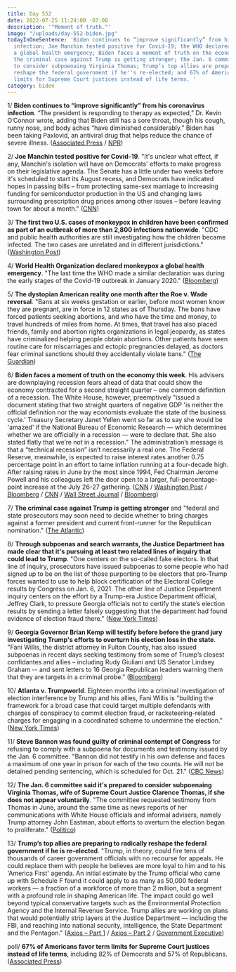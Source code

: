 ```yaml
---
title: Day 552
date: 2022-07-25 11:24:00 -07:00
description: '"Moment of truth."'
image: "/uploads/day-552-biden.jpg"
todayInOneSentence: 'Biden continues to “improve significantly” from his coronavirus
  infection; Joe Manchin tested positive for Covid-19; the WHO declared monkeypox
  a global health emergency; Biden faces a moment of truth on the economy this week;
  the criminal case against Trump is getting stronger; the Jan. 6 committee is prepared
  to consider subpoenaing Virginia Thomas; Trump’s top allies are preparing to radically
  reshape the federal government if he''s re-elected; and 67% of Americans favor term
  limits for Supreme Court justices instead of life terms. '
category: biden
---
```


1/ **Biden continues to “improve significantly” from his coronavirus infection**. “The president is responding to therapy as expected,” Dr. Kevin O’Connor wrote, adding that Biden still has a sore throat, though his cough, runny nose, and body aches “have diminished considerably.” Biden has been taking Paxlovid, an antiviral drug that helps reduce the chance of severe illness. ([Associated Press](https://apnews.com/article/biden-covid-health-government-and-politics-e7a24a9dfb0cacd26937286cb0a2b625) / [NPR](https://www.npr.org/2022/07/24/1113263372/biden-coronavirus-symptoms-update))

2/ **Joe Manchin tested positive for Covid-19**. "It's unclear what effect, if any, Manchin's isolation will have on Democrats' efforts to make progress on their legislative agenda. The Senate has a little under two weeks before it's scheduled to start its August recess, and Democrats have indicated hopes in passing bills – from protecting same-sex marriage to increasing funding for semiconductor production in the US and changing laws surrounding prescription drug prices among other issues – before leaving town for about a month." ([CNN](https://www.cnn.com/2022/07/25/politics/joe-manchin-covid-positive/index.html))

3/ **The first two U.S. cases of monkeypox in children have been confirmed as part of an outbreak of more than 2,800 infections nationwide**. "CDC and public health authorities are still investigating how the children became infected. The two cases are unrelated and in different jurisdictions." ([Washington Post](https://www.washingtonpost.com/health/2022/07/22/first-monkeypox-cases-children-united-states/))

4/ **World Health Organization declared monkeypox a global health emergency**. "The last time the WHO made a similar declaration was during the early stages of the Covid-19 outbreak in January 2020." ([Bloomberg](https://www.bloomberg.com/news/articles/2022-07-23/who-declares-monkeypox-outbreak-an-international-emergency?sref=MIBMEEoj))

5/ **The dystopian American reality one month after the Roe v. Wade reversal**. "Bans at six weeks gestation or earlier, before most women know they are pregnant, are in force in 12 states as of Thursday. The bans have forced patients seeking abortions, and who have the time and money, to travel hundreds of miles from home. At times, that travel has also placed friends, family and abortion rights organizations in legal jeopardy, as states have criminalized helping people obtain abortions. Other patients have seen routine care for miscarriages and ectopic pregnancies delayed, as doctors fear criminal sanctions should they accidentally violate bans." ([The Guardian](https://www.theguardian.com/us-news/2022/jul/25/us-abortion-bans-states-after-roe-v-wade))

6/ **Biden faces a moment of truth on the economy this week**. His advisers are downplaying recession fears ahead of data that could show the economy contracted for a second straight quarter – one common definition of a recession. The White House, however, preemptively "issued a document stating that two straight quarters of negative GDP 'is neither the official definition nor the way economists evaluate the state of the business cycle.' Treasury Secretary Janet Yellen went so far as to say she would be 'amazed' if the National Bureau of Economic Research — which determines whether we are officially in a recession — were to declare that. She also stated flatly that we’re not in a recession." The administration’s message is that a “technical recession” isn’t necessarily a real one. The Federal Reserve, meanwhile, is expected to raise interest rates another 0.75 percentage point in an effort to tame inflation running at a four-decade high. After raising rates in June by the most since 1994, Fed Chairman Jerome Powell and his colleagues left the door open to a larger, full-percentage-point increase at the July 26-27 gathering. ([CNN](https://www.cnn.com/2022/07/25/politics/biden-big-week-for-economy-inflation/index.html) / [Washington Post](https://www.washingtonpost.com/politics/2022/07/25/biden-administration-recession-pushback/) / [Bloomberg](https://www.bloomberg.com/news/articles/2022-07-25/biden-team-s-take-on-technical-recession-it-s-not-a-real-one?sref=MIBMEEoj) / [CNN](https://www.cnn.com/2022/07/25/politics/white-house-recession-worries/index.html) / [Wall Street Journal](https://www.wsj.com/articles/fed-officials-preparing-to-lift-interest-rates-by-another-0-75-percentage-point-11658068201) / [Bloomberg](https://www.bloomberg.com/news/articles/2022-07-24/fed-to-inflict-more-pain-on-economy-as-it-readies-big-rate-hike?sref=MIBMEEoj))

7/ **The criminal case against Trump is getting stronger** and "federal and state prosecutors may soon need to decide whether to bring charges against a former president and current front-runner for the Republican nomination." ([The Atlantic](https://www.theatlantic.com/newsletters/archive/2022/07/january-6-committee-hearings-trump-charges/670931/?scrolla=5eb6d68b7fedc32c19ef33b4))

8/ **Through subpoenas and search warrants, the Justice Department has made clear that it's pursuing at least two related lines of inquiry that could lead to Trump**. "One centers on the so-called fake electors. In that line of inquiry, prosecutors have issued subpoenas to some people who had signed up to be on the list of those purporting to be electors that pro-Trump forces wanted to use to help block certification of the Electoral College results by Congress on Jan. 6, 2021. The other line of Justice Department inquiry centers on the effort by a Trump-era Justice Department official, Jeffrey Clark, to pressure Georgia officials not to certify the state’s election results by sending a letter falsely suggesting that the department had found evidence of election fraud there." ([New York Times](https://www.nytimes.com/2022/07/25/us/politics/jan-6-justice-department-garland.html))

9/ **Georgia Governor Brian Kemp will testify before before the grand jury investigating Trump's efforts to overturn his election loss in the state**. "Fani Willis, the district attorney in Fulton County, has also issued subpoenas in recent days seeking testimony from some of Trump’s closest confidantes and allies – including Rudy Giuliani and US Senator Lindsey Graham -- and sent letters to 16 Georgia Republican leaders warning them that they are targets in a criminal probe." ([Bloomberg](https://www.bloomberg.com/news/articles/2022-07-25/georgia-governor-kemp-to-testify-in-trump-s-2020-investigation?sref=MIBMEEoj))

10/ **Atlanta v. Trumpworld**. Eighteen months into a criminal investigation of election interference by Trump and his allies, Fani Willis is "building the framework for a broad case that could target multiple defendants with charges of conspiracy to commit election fraud, or racketeering-related charges for engaging in a coordinated scheme to undermine the election." ([New York Times](https://www.nytimes.com/2022/07/23/us/politics/trump-georgia-election-interference.html))

11/ **Steve Bannon was found guilty of criminal contempt of Congress** for refusing to comply with a subpoena for documents and testimony issued by the Jan. 6 committee. "Bannon did not testify in his own defense and faces a maximum of one year in prison for each of the two counts. He will not be detained pending sentencing, which is scheduled for Oct. 21." ([CBC News](https://www.cbsnews.com/news/steve-bannon-verdict-jan-6-criminal-contempt-congress-trial/))

12/ **The Jan. 6 committee said it's prepared to consider subpoenaing Virginia Thomas, wife of Supreme Court Justice Clarence Thomas, if she does not appear voluntarily**. "The committee requested testimony from Thomas in June, around the same time as news reports of her communications with White House officials and informal advisers, namely Trump attorney John Eastman, about efforts to overturn the election began to proliferate." ([Politico](https://www.politico.com/news/2022/07/24/cheney-jan-6-subpoena-ginni-thomas-00047593))

13/ **Trump’s top allies are preparing to radically reshape the federal government if he is re-elected**. "Trump, in theory, could fire tens of thousands of career government officials with no recourse for appeals. He could replace them with people he believes are more loyal to him and to his 'America First' agenda. An initial estimate by the Trump official who came up with Schedule F found it could apply to as many as 50,000 federal workers — a fraction of a workforce of more than 2 million, but a segment with a profound role in shaping American life. The impact could go well beyond typical conservative targets such as the Environmental Protection Agency and the Internal Revenue Service. Trump allies are working on plans that would potentially strip layers at the Justice Department — including the FBI, and reaching into national security, intelligence, the State Department and the Pentagon." ([Axios – Part 1](https://www.axios.com/2022/07/22/trump-2025-radical-plan-second-term) / [Axios – Part 2](https://www.axios.com/2022/07/23/donald-trump-news-schedule-f-executive-order) / [Government Executive](https://www.govexec.com/workforce/2022/07/trump-reelected-aides-plan-purge-civil-service/374842/))

poll/ **67% of Americans favor term limits for Supreme Court justices instead of life terms**, including 82% of Democrats and 57% of Republicans. ([Associated Press](https://apnews.com/article/abortion-ketanji-brown-jackson-us-supreme-court-government-and-politics-only-on-ap-8adc9a08c9e8001c8ef0455906542a60))